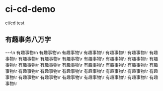 # ci-cd-demo
ci/cd test
## 有趣事务八万字
---\n
有趣事物\n
有趣事物\n
有趣事物\r
有趣事物\r
有趣事物\r
有趣事物\r
有趣事物\r
有趣事物\r
有趣事物\r
有趣事物\r
有趣事物\r
有趣事物\r
有趣事物\r
有趣事物\r
有趣事物\r
有趣事物\r
有趣事物\r
有趣事物\r
有趣事物\r
有趣事物\r
有趣事物\r
有趣事物\r
有趣事物\r
有趣事物\r
有趣事物\r
有趣事物\r
有趣事物\r
有趣事物\r
有趣事物\r
有趣事物\r
有趣事物\r
有趣事物\r
有趣事物\r
有趣事物\r
有趣事物\r
